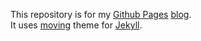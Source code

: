 This repository is for my [Github Pages](https://pages.github.com) [blog](https://nvdp01.github.io).  
It uses [moving](https://github.com/huangyz0918/moving) theme for [Jekyll](https://jekyllrb.com).
